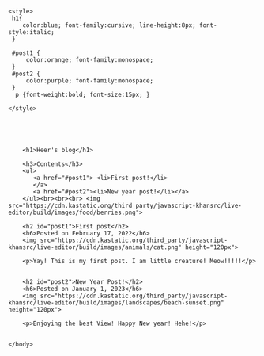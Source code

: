 <!DOCTYPE html>
<html>
    <head>
        <meta charset="utf-8">
        <title>Project: Blog</title>
    </head>
    <body>
    
    
    <style>
     h1{
        color:blue; font-family:cursive; line-height:8px; font-style:italic; 
     }   
     
     #post1 {
         color:orange; font-family:monospace;
     }  
     #post2 {
         color:purple; font-family:monospace;
     }  
      p {font-weight:bold; font-size:15px; } 
        
    </style>
    
    
    
    
        
        <h1>Heer's blog</h1>

        <h3>Contents</h3>
        <ul>
           <a href="#post1"> <li>First post!</li>
           </a>
           <a href="#post2"><li>New year post!</li></a>
        </ul><br><br><br> <img src="https://cdn.kastatic.org/third_party/javascript-khansrc/live-editor/build/images/food/berries.png">
        
        <h2 id="post1">First post</h2>
        <h6>Posted on February 17, 2022</h6>
        <img src="https://cdn.kastatic.org/third_party/javascript-khansrc/live-editor/build/images/animals/cat.png" height="120px">
        
        <p>Yay! This is my first post. I am little creature! Meow!!!!!</p>
        
        
        <h2 id="post2">New Year Post!</h2>
        <h6>Posted on January 1, 2023</h6>
        <img src="https://cdn.kastatic.org/third_party/javascript-khansrc/live-editor/build/images/landscapes/beach-sunset.png" height="120px">
        
        <p>Enjoying the best View! Happy New year! Hehe!</p>
        
        
    </body>
</html>
